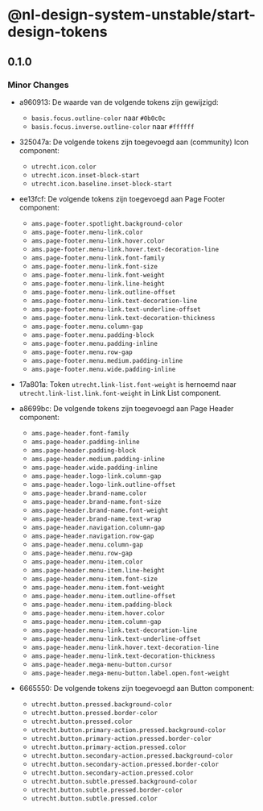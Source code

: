 # @nl-design-system-unstable/start-design-tokens

## 0.1.0

### Minor Changes

- a960913: De waarde van de volgende tokens zijn gewijzigd:

  - `basis.focus.outline-color` naar `#0b0c0c`
  - `basis.focus.inverse.outline-color` naar `#ffffff`

- 325047a: De volgende tokens zijn toegevoegd aan (community) Icon component:

  - `utrecht.icon.color`
  - `utrecht.icon.inset-block-start`
  - `utrecht.icon.baseline.inset-block-start`

- ee13fcf: De volgende tokens zijn toegevoegd aan Page Footer component:

  - `ams.page-footer.spotlight.background-color`
  - `ams.page-footer.menu-link.color`
  - `ams.page-footer.menu-link.hover.color`
  - `ams.page-footer.menu-link.hover.text-decoration-line`
  - `ams.page-footer.menu-link.font-family`
  - `ams.page-footer.menu-link.font-size`
  - `ams.page-footer.menu-link.font-weight`
  - `ams.page-footer.menu-link.line-height`
  - `ams.page-footer.menu-link.outline-offset`
  - `ams.page-footer.menu-link.text-decoration-line`
  - `ams.page-footer.menu-link.text-underline-offset`
  - `ams.page-footer.menu-link.text-decoration-thickness`
  - `ams.page-footer.menu.column-gap`
  - `ams.page-footer.menu.padding-block`
  - `ams.page-footer.menu.padding-inline`
  - `ams.page-footer.menu.row-gap`
  - `ams.page-footer.menu.medium.padding-inline`
  - `ams.page-footer.menu.wide.padding-inline`

- 17a801a: Token `utrecht.link-list.font-weight` is hernoemd naar `utrecht.link-list.link.font-weight` in Link List component.
- a8699bc: De volgende tokens zijn toegevoegd aan Page Header component:

  - `ams.page-header.font-family`
  - `ams.page-header.padding-inline`
  - `ams.page-header.padding-block`
  - `ams.page-header.medium.padding-inline`
  - `ams.page-header.wide.padding-inline`
  - `ams.page-header.logo-link.column-gap`
  - `ams.page-header.logo-link.outline-offset`
  - `ams.page-header.brand-name.color`
  - `ams.page-header.brand-name.font-size`
  - `ams.page-header.brand-name.font-weight`
  - `ams.page-header.brand-name.text-wrap`
  - `ams.page-header.navigation.column-gap`
  - `ams.page-header.navigation.row-gap`
  - `ams.page-header.menu.column-gap`
  - `ams.page-header.menu.row-gap`
  - `ams.page-header.menu-item.color`
  - `ams.page-header.menu-item.line-height`
  - `ams.page-header.menu-item.font-size`
  - `ams.page-header.menu-item.font-weight`
  - `ams.page-header.menu-item.outline-offset`
  - `ams.page-header.menu-item.padding-block`
  - `ams.page-header.menu-item.hover.color`
  - `ams.page-header.menu-item.column-gap`
  - `ams.page-header.menu-link.text-decoration-line`
  - `ams.page-header.menu-link.text-underline-offset`
  - `ams.page-header.menu-link.hover.text-decoration-line`
  - `ams.page-header.menu-link.text-decoration-thickness`
  - `ams.page-header.mega-menu-button.cursor`
  - `ams.page-header.mega-menu-button.label.open.font-weight`

- 6665550: De volgende tokens zijn toegevoegd aan Button component:

  - `utrecht.button.pressed.background-color`
  - `utrecht.button.pressed.border-color`
  - `utrecht.button.pressed.color`
  - `utrecht.button.primary-action.pressed.background-color`
  - `utrecht.button.primary-action.pressed.border-color`
  - `utrecht.button.primary-action.pressed.color`
  - `utrecht.button.secondary-action.pressed.background-color`
  - `utrecht.button.secondary-action.pressed.border-color`
  - `utrecht.button.secondary-action.pressed.color`
  - `utrecht.button.subtle.pressed.background-color`
  - `utrecht.button.subtle.pressed.border-color`
  - `utrecht.button.subtle.pressed.color`
